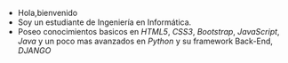 - Hola,bienvenido
- Soy un estudiante de Ingeniería en Informática.
- Poseo conocimientos basicos en *HTML5*, *CSS3*, *Bootstrap*, *JavaScript*, *Java* y un poco mas avanzados en *Python* y su framework Back-End, *DJANGO*
